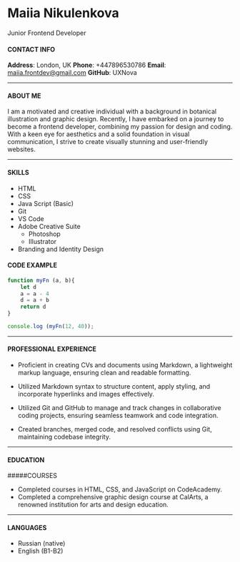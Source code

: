 # Maiia Nikulenkova

Junior Frontend Developer

#### CONTACT INFO
__Address__: London, UK
__Phone__: +447896530786
__Email__: maiia.frontdev@gmail.com
__GitHub__: UXNova

***
#### ABOUT ME

I am a motivated and creative individual with a background in botanical illustration and graphic design. Recently, I have embarked on a journey to become a frontend developer, combining my passion for design and coding. With a keen eye for aesthetics and a solid foundation in visual communication, I strive to create visually stunning and user-friendly websites.
***

#### SKILLS
* HTML
* CSS
* Java Script (Basic)
* Git
* VS Code
* Adobe Creative Suite
  * Photoshop
  * Illustrator
* Branding and Identity Design

#### CODE EXAMPLE
```javascript
function myFn (a, b){
    let d 
    a = a - 4
    d = a + b
    return d
}

console.log (myFn(12, 40));
```
***
#### PROFESSIONAL EXPERIENCE
* Proficient in creating CVs and documents using Markdown, a lightweight markup language, ensuring clean and readable formatting.


* Utilized Markdown syntax to structure content, apply styling, and incorporate hyperlinks and images effectively.

* Utilized Git and GitHub to manage and track changes in collaborative coding projects, ensuring seamless teamwork and code integration.

* Created branches, merged code, and resolved conflicts using Git, maintaining codebase integrity.

***

#### EDUCATION
#####COURSES
* Completed courses in HTML, CSS, and JavaScript on CodeAcademy.
* Completed a comprehensive graphic design course at CalArts, a renowned institution for arts and design education.

***
#### LANGUAGES
* Russian (native)
* English (B1-B2)
